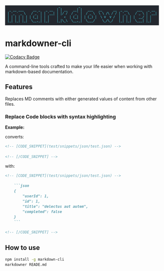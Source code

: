 ![logo](assets/logo.png)

# markdowner-cli

[![Codacy Badge](https://api.codacy.com/project/badge/Grade/7dd42730c82e41bb94e534a54415eecc)](https://app.codacy.com/gh/ersanyamarya/markdowner-cli?utm_source=github.com&utm_medium=referral&utm_content=ersanyamarya/markdowner-cli&utm_campaign=Badge_Grade_Settings)

A command-line tools crafted to make your life easier when working with markdown-based documentation.

## Features

Replaces MD comments with either generated values of content from other files.

### Replace Code blocks with syntax highlighting

**Example:**

converts:

```md
<!-- [CODE_SNIPPET](test/snippets/json/test.json) -->

<!-- [/CODE_SNIPPET] -->
```

with:

````md
<!-- [CODE_SNIPPET](test/snippets/json/test.json) -->

    ```json
    {
        "userId": 1,
        "id": 1,
        "title": "delectus aut autem",
        "completed": false
    }
    ```

<!-- [/CODE_SNIPPET] -->
````

## How to use

```sh
npm install -g markdown-cli
markdowner READE.md
```

